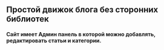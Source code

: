 ## Простой движок блога без сторонних библиотек
#### Сайт имеет Админ панель в которой можно добавлять, редактировать статьи и категории.

